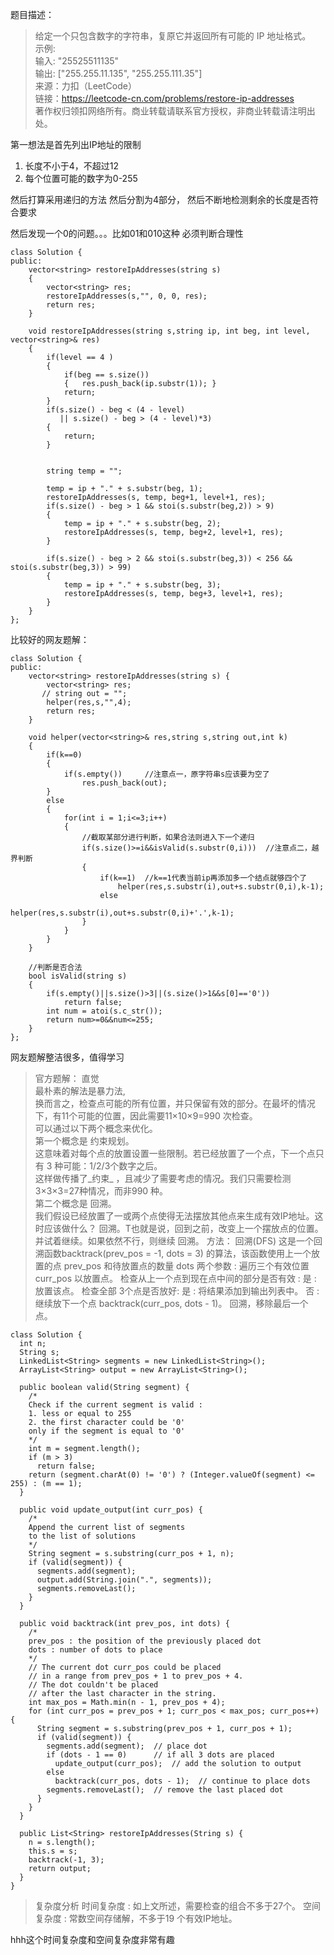 题目描述：
> 给定一个只包含数字的字符串，复原它并返回所有可能的 IP 地址格式。     
示例:      
输入: "25525511135"       
输出: ["255.255.11.135", "255.255.111.35"]     
来源：力扣（LeetCode）      
链接：https://leetcode-cn.com/problems/restore-ip-addresses        
著作权归领扣网络所有。商业转载请联系官方授权，非商业转载请注明出处。     

第一想法是首先列出IP地址的限制
1. 长度不小于4，不超过12
2. 每个位置可能的数字为0-255

然后打算采用递归的方法
然后分割为4部分， 然后不断地检测剩余的长度是否符合要求

然后发现一个0的问题。。。比如01和010这种
必须判断合理性

```
class Solution {
public:
    vector<string> restoreIpAddresses(string s) 
    {
        vector<string> res;
        restoreIpAddresses(s,"", 0, 0, res);
        return res;
    }
    
    void restoreIpAddresses(string s,string ip, int beg, int level, vector<string>& res)
    {
        if(level == 4 )
        {   
            if(beg == s.size())
            {   res.push_back(ip.substr(1)); }
            return;
        }
        if(s.size() - beg < (4 - level)
           || s.size() - beg > (4 - level)*3)
        {
            return;
        }
        
        
        string temp = "";
        
        temp = ip + "." + s.substr(beg, 1);
        restoreIpAddresses(s, temp, beg+1, level+1, res);
        if(s.size() - beg > 1 && stoi(s.substr(beg,2)) > 9)
        {
            temp = ip + "." + s.substr(beg, 2);
            restoreIpAddresses(s, temp, beg+2, level+1, res);
        }
        
        if(s.size() - beg > 2 && stoi(s.substr(beg,3)) < 256 && stoi(s.substr(beg,3)) > 99)
        {
            temp = ip + "." + s.substr(beg, 3);
            restoreIpAddresses(s, temp, beg+3, level+1, res);
        }        
    }
};
```

比较好的网友题解：
```
class Solution {
public:
    vector<string> restoreIpAddresses(string s) {
        vector<string> res;
       // string out = "";
        helper(res,s,"",4);
        return res;
    }
    
    void helper(vector<string>& res,string s,string out,int k)
    {
        if(k==0)
        {
            if(s.empty())     //注意点一，原字符串s应该要为空了
                res.push_back(out);
        }
        else
        {
            for(int i = 1;i<=3;i++)
            {
                //截取某部分进行判断，如果合法则进入下一个递归
                if(s.size()>=i&&isValid(s.substr(0,i)))  //注意点二，越界判断
                {
                    if(k==1)  //k==1代表当前ip再添加多一个结点就够四个了
                        helper(res,s.substr(i),out+s.substr(0,i),k-1);
                    else
                        helper(res,s.substr(i),out+s.substr(0,i)+'.',k-1);
                }
            }
        }
    }
    
    //判断是否合法
    bool isValid(string s)
    {
        if(s.empty()||s.size()>3||(s.size()>1&&s[0]=='0'))
            return false;
        int num = atoi(s.c_str());
        return num>=0&&num<=255;
    }
};
```
网友题解整洁很多，值得学习

>官方题解：
直觉      
最朴素的解法是暴力法,              
换而言之，检查点可能的所有位置，并只保留有效的部分。在最坏的情况下，有11个可能的位置，因此需要11×10×9=990 次检查。          
可以通过以下两个概念来优化。          
第一个概念是 约束规划。        
这意味着对每个点的放置设置一些限制。若已经放置了一个点，下一个点只有 3 种可能：1/2/3个数字之后。        
这样做传播了_约束_ ，且减少了需要考虑的情况。我们只需要检测 3×3×3=27种情况，而非990 种。          
第二个概念是 回溯。            
我们假设已经放置了一或两个点使得无法摆放其他点来生成有效IP地址。这时应该做什么？ 回溯。T也就是说，回到之前，改变上一个摆放点的位置。并试着继续。如果依然不行，则继续 回溯。
 方法： 回溯(DFS)
这是一个回溯函数backtrack(prev_pos = -1, dots = 3) 的算法，该函数使用上一个放置的点 prev_pos
和待放置点的数量 dots 两个参数 :
遍历三个有效位置curr_pos 以放置点。
  检查从上一个点到现在点中间的部分是否有效 :
    是 :
      放置该点。
      检查全部 3个点是否放好:
        是 :
          将结果添加到输出列表中。
        否 :
          继续放下一个点 backtrack(curr_pos, dots - 1)。
      回溯，移除最后一个点。
```
class Solution {
  int n;
  String s;
  LinkedList<String> segments = new LinkedList<String>();
  ArrayList<String> output = new ArrayList<String>();

  public boolean valid(String segment) {
    /*
    Check if the current segment is valid :
    1. less or equal to 255      
    2. the first character could be '0' 
    only if the segment is equal to '0'
    */
    int m = segment.length();
    if (m > 3)
      return false;
    return (segment.charAt(0) != '0') ? (Integer.valueOf(segment) <= 255) : (m == 1);
  }

  public void update_output(int curr_pos) {
    /*
    Append the current list of segments 
    to the list of solutions
    */
    String segment = s.substring(curr_pos + 1, n);
    if (valid(segment)) {
      segments.add(segment);
      output.add(String.join(".", segments));
      segments.removeLast();
    }
  }

  public void backtrack(int prev_pos, int dots) {
    /*
    prev_pos : the position of the previously placed dot
    dots : number of dots to place
    */
    // The current dot curr_pos could be placed 
    // in a range from prev_pos + 1 to prev_pos + 4.
    // The dot couldn't be placed 
    // after the last character in the string.
    int max_pos = Math.min(n - 1, prev_pos + 4);
    for (int curr_pos = prev_pos + 1; curr_pos < max_pos; curr_pos++) {
      String segment = s.substring(prev_pos + 1, curr_pos + 1);
      if (valid(segment)) {
        segments.add(segment);  // place dot
        if (dots - 1 == 0)      // if all 3 dots are placed
          update_output(curr_pos);  // add the solution to output
        else
          backtrack(curr_pos, dots - 1);  // continue to place dots
        segments.removeLast();  // remove the last placed dot 
      }
    }
  }

  public List<String> restoreIpAddresses(String s) {
    n = s.length();
    this.s = s;
    backtrack(-1, 3);
    return output;
  }
}
```
> 复杂度分析
时间复杂度 : 如上文所述，需要检查的组合不多于27个。
空间复杂度 : 常数空间存储解，不多于19 个有效IP地址。

hhh这个时间复杂度和空间复杂度非常有趣


